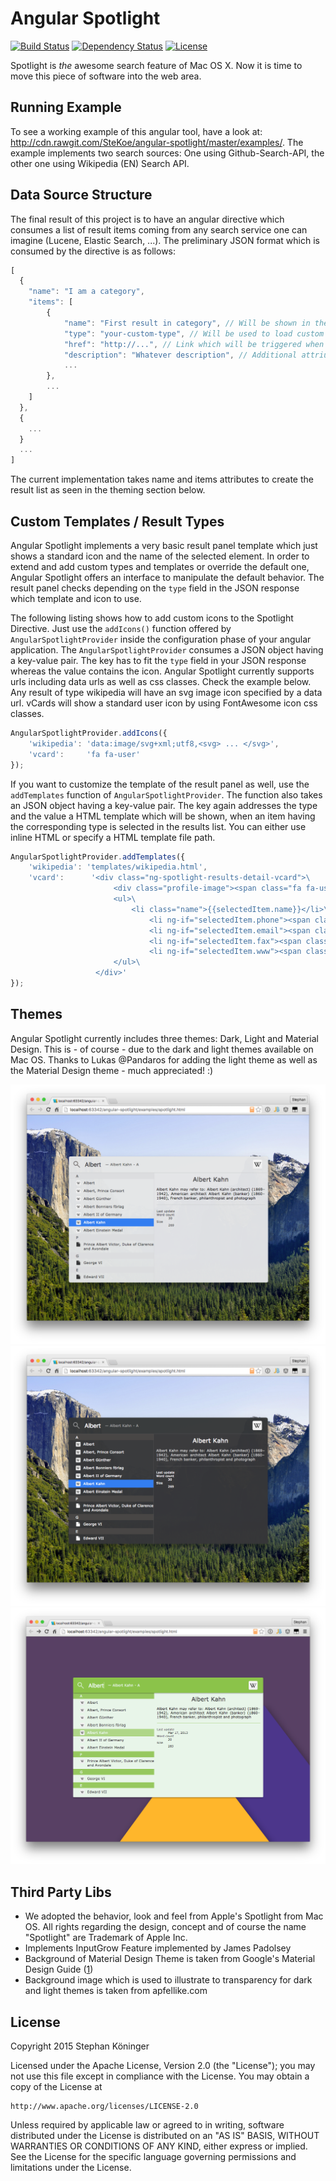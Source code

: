 # Angular Spotlight 

[![Build Status](https://travis-ci.org/code-arcs/angular-spotlight.svg?branch=master)](https://travis-ci.org/code-arcs/angular-spotlight)
[![Dependency Status](https://david-dm.org/code-arcs/angular-spotlight.svg)](https://david-dm.org/code-arcs/angular-spotlight)
[![License](http://img.shields.io/:license-apache-blue.svg)](http://www.apache.org/licenses/LICENSE-2.0.html)

Spotlight is _the_ awesome search feature of Mac OS X.
Now it is time to move this piece of software into the web area.

## Running Example
To see a working example of this angular tool, have a look at: http://cdn.rawgit.com/SteKoe/angular-spotlight/master/examples/. The example implements two search sources: One using Github-Search-API, the other one using Wikipedia (EN) Search API. 

## Data Source Structure
The final result of this project is to have an angular directive which consumes a list of result items coming from any search service one can imagine (Lucene, Elastic Search, ...).
The preliminary JSON format which is consumed by the directive is as follows:

```js
[
  {
    "name": "I am a category",
    "items": [
        {
            "name": "First result in category", // Will be shown in the results list panel
            "type": "your-custom-type", // Will be used to load custom icons / templates in the result item detail panel
            "href": "http://...", // Link which will be triggered when user double clicks on result item or uses enter key
            "description": "Whatever description", // Additional attriutes which can be accessed in custom result item detail panel
            ...
        },
        ...
    ]
  },
  {
    ...
  }
  ...
]
```

The current implementation takes name and items attributes to create the result list as seen in the theming section below.

## Custom Templates / Result Types
Angular Spotlight implements a very basic result panel template which just shows a standard icon and the name of the selected element.
In order to extend and add custom types and templates or override the default one, Angular Spotlight offers an interface to manipulate the default behavior.
The result panel checks depending on the ```type``` field in the JSON response which template and icon to use.

The following listing shows how to add custom icons to the Spotlight Directive.
Just use the ```addIcons()``` function offered by ```AngularSpotlightProvider``` inside the configuration phase of your angular application.
The ```AngularSpotlightProvider``` consumes a JSON object having a key-value pair. 
The key has to fit the ```type``` field in your JSON response whereas the value contains the icon.
Angular Spotlight currently supports urls including data urls as well as css classes.
Check the example below.
Any result of type wikipedia will have an svg image icon specified by a data url.
vCards will show a standard user icon by using FontAwesome icon css classes.

```javascript
AngularSpotlightProvider.addIcons({
    'wikipedia': 'data:image/svg+xml;utf8,<svg> ... </svg>',
    'vcard':     'fa fa-user'
});
```

If you want to customize the template of the result panel as well, use the ```addTemplates``` function of ```AngularSpotlightProvider```.
The function also takes an JSON object having a key-value pair.
The key again addresses the type and the value a HTML template which will be shown, when an item having the corresponding type is selected in the results list.
You can either use inline HTML or specify a HTML template file path.

```javascript
AngularSpotlightProvider.addTemplates({
    'wikipedia': 'templates/wikipedia.html',
    'vcard':      '<div class="ng-spotlight-results-detail-vcard">\
                       <div class="profile-image"><span class="fa fa-user"></span></div>\
                       <ul>\
                           <li class="name">{{selectedItem.name}}</li>\
                               <li ng-if="selectedItem.phone"><span class="fa fa-phone"></span> {{selectedItem.phone}}</li>\
                               <li ng-if="selectedItem.email"><span class="fa fa-envelope"></span> {{selectedItem.email}}</li>\
                               <li ng-if="selectedItem.fax"><span class="fa fa-print"></span> {{selectedItem.fax}}</li>\
                               <li ng-if="selectedItem.www"><span class="fa fa-globe"></span> <a href="#" ng-href="{{selectedItem.www}}" target="_blank">{{selectedItem.www}}</a></li>\
                       </ul>\
                   </div>'
});
```



## Themes
Angular Spotlight currently includes three themes: Dark, Light and Material Design. 
This is - of course - due to the dark and light themes available on Mac OS.
Thanks to Lukas @Pandaros for adding the light theme as well as the Material Design theme - much appreciated! :)

![](docs/screenshot-light-theme.png)
![](docs/screenshot-dark-theme.png)
![](docs/screenshot-material-theme.png)

## Third Party Libs
 * We adopted the behavior, look and feel from Apple's Spotlight from Mac OS. All rights regarding the design, concept and of course the name "Spotlight" are Trademark of Apple Inc. 
 * Implements InputGrow Feature implemented by James Padolsey
 * Background of Material Design Theme is taken from Google's Material Design Guide ([1](https://plus.google.com/photos/+BrianParkerson/albums/6079410227152958097/6079410228948829362?pid=6079410228948829362&oid=110417708449272621219))
 * Background image which is used to illustrate to transparency for dark and light themes is taken from apfellike.com

## License
Copyright 2015 Stephan Köninger

Licensed under the Apache License, Version 2.0 (the "License");
you may not use this file except in compliance with the License.
You may obtain a copy of the License at

    http://www.apache.org/licenses/LICENSE-2.0

Unless required by applicable law or agreed to in writing, software
distributed under the License is distributed on an "AS IS" BASIS,
WITHOUT WARRANTIES OR CONDITIONS OF ANY KIND, either express or implied.
See the License for the specific language governing permissions and
limitations under the License.
